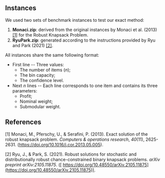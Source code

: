 ## Instances

We used two sets of benchmark instances to test our exact method:

1. **Monaci.zip**: derived from the original instances by Monaci et al. (2013) [[1]](#ref1) for the Robust Knapsack Problem.
2. **RyuPark.zip**: generated according to the instructions provided by Ryu and Park (2021) [[2]](#ref2).

All instances share the same following format:

- First line -- Three values:
  - The number of items (*n*);
  - The bin capacity;
  - The confidence level.
- Next *n* lines -- Each line corresponds to one item and contains its three parameters:
  - Profit;
  - Nominal weight;
  - Submodular weight.

## References

<a id="ref1">[1]</a> Monaci, M., Pferschy, U., & Serafini, P. (2013). Exact solution of the robust knapsack problem. *Computers & operations research*, *40*(11), 2625-2631. (https://doi.org/10.1016/j.cor.2013.05.005).  

<a id="ref2">[2]</a> Ryu, J., & Park, S. (2021). Robust solutions for stochastic and distributionally robust chance-constrained binary knapsack problems. *arXiv preprint arXiv:2105.11875*. ([ https://doi.org/10.48550/arXiv.2105.11875](https://doi.org/10.48550/arXiv.2105.11875)).  
